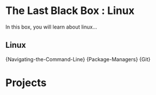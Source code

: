 # The Last Black Box : Linux
In this box, you will learn about linux...

## Linux
{Navigating-the-Command-Line}
{Package-Managers}
{Git}

# Projects
